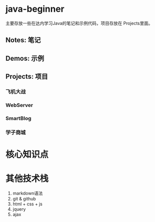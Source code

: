 # java-beginner

主要存放一些在达内学习Java的笔记和示例代码，项目存放在 Projects里面。

## Notes: 笔记

## Demos: 示例

## Projects: 项目
### 飞机大战
### WebServer
### SmartBlog
### 学子商城



# 核心知识点



# 其他技术栈

1. markdown语法
2. git & github
3. html + css + js
4. jquery
5. ajax